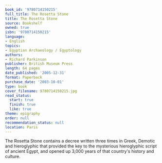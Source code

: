 ```yaml
---
book_id: '9780714150215'
full_title: The Rosetta Stone
title: The Rosetta Stone
source: Bookshelf
owned: true
isbn: '9780714150215'
language:
- English
topics:
- Egyptian Archaeology / Egyptology
authors:
- Richard Parkinson
publisher: British Museum Press
length: 64 pages
date_published: '2005-12-31'
format: Paperback
purchase_date: '2003-10-01'
type: book
cover_filename: 9780714150215.jpg
read_status:
  start: true
  finish: true
  like: true
theme: epigraphy
order: null
recommendation_status: null
location: Paris
---
```

The Rosetta Stone contains a decree written three times in Greek, Demotic and hieroglyphic that provided the key to the mysterious hieroglyphic script of ancient Egypt, and opened up 3,000 years of that country's history and culture.

